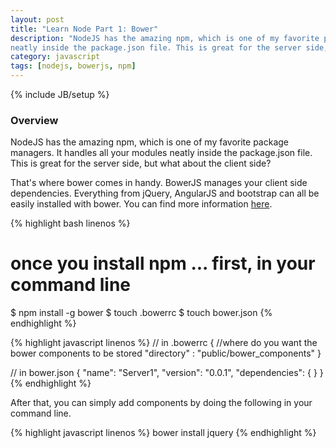 ```yaml
---
layout: post
title: "Learn Node Part 1: Bower"
description: "NodeJS has the amazing npm, which is one of my favorite package managers. It handles all your modules
neatly inside the package.json file. This is great for the server side, but what about the client side? That's where bower comes in handy."
category: javascript 
tags: [nodejs, bowerjs, npm]
---
```

{% include JB/setup %}

<!-- Overview -->
<h3>Overview</h3>

NodeJS has the amazing npm, which is one of my favorite package managers. It handles all your modules
neatly inside the package.json file. This is great for the server side, but what about the client side?

That's where bower comes in handy. BowerJS manages your client side dependencies. Everything from jQuery, AngularJS and bootstrap can all be easily installed with bower. You can find more information [here](https://github.com/GabrielGhe/NodePractice/tree/master/Server8Bower).


<!-- Code _______________________________________-->
{% highlight bash linenos %}
# once you install npm ... first, in your command line
$ npm install -g bower
$ touch .bowerrc
$ touch bower.json
{% endhighlight %}
<!-- /Code ^^^^^^^^^^^^^^^^^^^^^^^^^^^^^^^^^^^^^^-->

<!-- Code _______________________________________-->
{% highlight javascript linenos %}
// in .bowerrc
{
  //where do you want the bower components to be stored
  "directory" : "public/bower_components"
}

// in bower.json
{
  "name": "Server1",
  "version": "0.0.1",
  "dependencies": {
  }
}
{% endhighlight %}
<!-- /Code ^^^^^^^^^^^^^^^^^^^^^^^^^^^^^^^^^^^^^^-->


After that, you can simply add components by doing the following in your command line.

<!-- Code _______________________________________-->
{% highlight javascript linenos %}
bower install jquery
{% endhighlight %}
<!-- /Code ^^^^^^^^^^^^^^^^^^^^^^^^^^^^^^^^^^^^^^-->